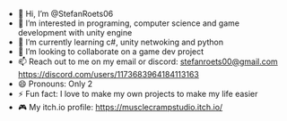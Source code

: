 - 👋 Hi, I’m @StefanRoets06
- 👀 I’m interested in programing, computer science and game development with unity engine
- 🌱 I’m currently learning c#, unity netwoking and python
- 💞️ I’m looking to collaborate on a game dev project
- 📫 Reach out to me on my email or discord: stefanroets00@gmail.com https://discord.com/users/1173683964184113163
- 😄 Pronouns: Only 2
- ⚡ Fun fact: I love to make my own projects to make my life easier
- 🎮 My itch.io profile: https://musclecrampstudio.itch.io/
<!---
StefanRoets06/StefanRoets06 is a ✨ special ✨ repository because its `README.md` (this file) appears on your GitHub profile.
You can click the Preview link to take a look at your changes.
--->
